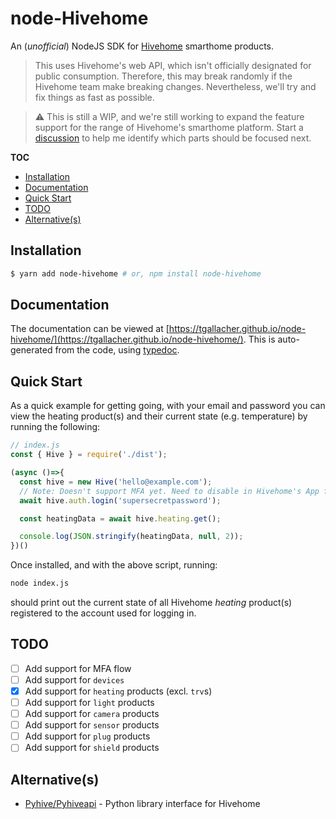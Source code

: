# node-Hivehome

An (_unofficial_) NodeJS SDK for [Hivehome](https://www.hivehome.com) smarthome products.

> This uses Hivehome's web API, which isn't officially designated for public consumption. Therefore, this may break randomly if the Hivehome team make breaking changes. Nevertheless, we'll try and fix things as fast as possible.

> ⚠️ This is still a WIP, and we're still working to expand the feature support for the range of Hivehome's smarthome platform. Start a [discussion](https://github.com/tgallacher/node-hivehome/discussions) to help me identify which parts should be focused next.

**TOC**

<!-- TOC -->

- [Installation](#installation)
- [Documentation](#documentation)
- [Quick Start](#quick-start)
- [TODO](#todo)
- [Alternative(s)](#alternatives)

<!-- /TOC -->

## Installation

```sh
$ yarn add node-hivehome # or, npm install node-hivehome
```

## Documentation

The documentation can be viewed at [https://tgallacher.github.io/node-hivehome/](https://tgallacher.github.io/node-hivehome/). This is auto-generated from the code, using [typedoc](https://typedoc.org/).

## Quick Start

As a quick example for getting going, with your email and password you can view the heating product(s) and their current state (e.g. temperature) by running the following:

```js
// index.js
const { Hive } = require('./dist');

(async ()=>{
  const hive = new Hive('hello@example.com');
  // Note: Doesn't support MFA yet. Need to disable in Hivehome's App for first login.
  await hive.auth.login('supersecretpassword');

  const heatingData = await hive.heating.get();

  console.log(JSON.stringify(heatingData, null, 2));
})()
```

Once installed, and with the above script, running:

```sh
node index.js
```

should print out the current state of all Hivehome _heating_ product(s) registered to the account used for logging in.

## TODO

- [ ] Add support for MFA flow
- [ ] Add support for `devices`
- [x] Add support for `heating` products (excl. `trv`s)
- [ ] Add support for `light` products
- [ ] Add support for `camera` products
- [ ] Add support for `sensor` products
- [ ] Add support for `plug` products
- [ ] Add support for `shield` products

## Alternative(s)

- [Pyhive/Pyhiveapi](https://github.com/Pyhive/Pyhiveapi) - Python library interface for Hivehome

